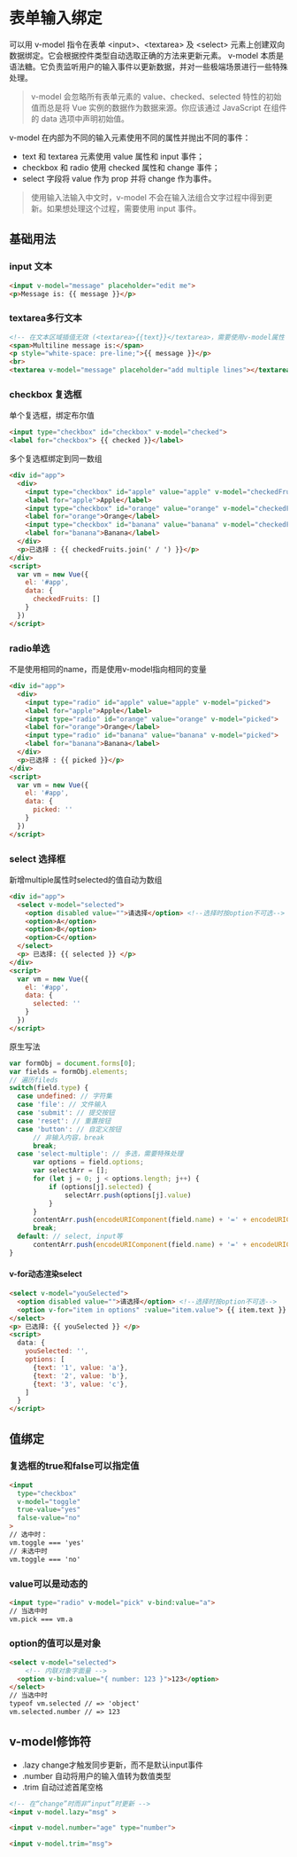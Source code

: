 # 表单输入绑定

可以用 v-model 指令在表单 \<input\>、\<textarea\> 及 \<select\> 元素上创建双向数据绑定。它会根据控件类型自动选取正确的方法来更新元素。 v-model 本质是语法糖。它负责监听用户的输入事件以更新数据，并对一些极端场景进行一些特殊处理。

> v-model 会忽略所有表单元素的 value、checked、selected 特性的初始值而总是将 Vue 实例的数据作为数据来源。你应该通过 JavaScript 在组件的 data 选项中声明初始值。

v-model 在内部为不同的输入元素使用不同的属性并抛出不同的事件：
- text 和 textarea 元素使用 value 属性和 input 事件；
- checkbox 和 radio 使用 checked 属性和 change 事件；
- select 字段将 value 作为 prop 并将 change 作为事件。

> 使用输入法输入中文时，v-model 不会在输入法组合文字过程中得到更新。如果想处理这个过程，需要使用 input 事件。

## 基础用法
### input 文本
```html
<input v-model="message" placeholder="edit me">
<p>Message is: {{ message }}</p>
```

### textarea多行文本
```html
<!-- 在文本区域插值无效 (<textarea>{{text}}</textarea>，需要使用v-model属性 -->
<span>Multiline message is:</span>
<p style="white-space: pre-line;">{{ message }}</p>
<br>
<textarea v-model="message" placeholder="add multiple lines"></textarea>
```

### checkbox 复选框
单个复选框，绑定布尔值
```html
<input type="checkbox" id="checkbox" v-model="checked">
<label for="checkbox"> {{ checked }}</label>
```
多个复选框绑定到同一数组
```html
<div id="app">
  <div>
    <input type="checkbox" id="apple" value="apple" v-model="checkedFruits">
    <label for="apple">Apple</label>
    <input type="checkbox" id="orange" value="orange" v-model="checkedFruits">
    <label for="orange">Orange</label>
    <input type="checkbox" id="banana" value="banana" v-model="checkedFruits">
    <label for="banana">Banana</label>
  </div>
  <p>已选择 : {{ checkedFruits.join(' / ') }}</p>
</div>
<script>
  var vm = new Vue({
    el: '#app',
    data: {
      checkedFruits: []
    }
  })
</script>
```

### radio单选
不是使用相同的name，而是使用v-model指向相同的变量
```html
<div id="app">
  <div>
    <input type="radio" id="apple" value="apple" v-model="picked">
    <label for="apple">Apple</label>
    <input type="radio" id="orange" value="orange" v-model="picked">
    <label for="orange">Orange</label>
    <input type="radio" id="banana" value="banana" v-model="picked">
    <label for="banana">Banana</label>
  </div>
  <p>已选择 : {{ picked }}</p>
</div>
<script>
  var vm = new Vue({
    el: '#app',
    data: {
      picked: ''
    }
  })
</script>
```

### select 选择框
新增multiple属性时selected的值自动为数组
```html
<div id="app">
  <select v-model="selected">
    <option disabled value="">请选择</option> <!--选择时按option不可选-->
    <option>A</option>
    <option>B</option>
    <option>C</option>
  </select>
  <p> 已选择: {{ selected }} </p>
</div>
<script>
  var vm = new Vue({
    el: '#app',
    data: {
      selected: ''
    }
  })
</script>
```
原生写法
```js
var formObj = document.forms[0];
var fields = formObj.elements;
// 遍历fileds
switch(field.type) {
  case undefined: // 字符集
  case 'file': // 文件输入
  case 'submit': // 提交按钮
  case 'reset': // 重置按钮
  case 'button': // 自定义按钮
      // 非输入内容，break
      break;
  case 'select-multiple': // 多选，需要特殊处理
      var options = field.options;
      var selectArr = [];
      for (let j = 0; j < options.length; j++) {
          if (options[j].selected) {
              selectArr.push(options[j].value)
          }
      }
      contentArr.push(encodeURIComponent(field.name) + '=' + encodeURIComponent(selectArr.join(';')));
      break;
  default: // select, input等
      contentArr.push(encodeURIComponent(field.name) + '=' + encodeURIComponent(field.value))
}
```

#### v-for动态渲染select
```html
<select v-model="youSelected">
  <option disabled value="">请选择</option> <!--选择时按option不可选-->
  <option v-for="item in options" :value="item.value"> {{ item.text }} </option>
</select>
<p> 已选择: {{ youSelected }} </p>
<script>
  data: {
    youSelected: '',
    options: [
      {text: '1', value: 'a'}, 
      {text: '2', value: 'b'}, 
      {text: '3', value: 'c'}, 
    ]
  }
</script>
```

## 值绑定
### 复选框的true和false可以指定值
```html
<input
  type="checkbox"
  v-model="toggle"
  true-value="yes"
  false-value="no"
>
// 选中时： 
vm.toggle === 'yes'
// 未选中时
vm.toggle === 'no'
```
### value可以是动态的
```html
<input type="radio" v-model="pick" v-bind:value="a">
// 当选中时
vm.pick === vm.a
```

### option的值可以是对象
```html
<select v-model="selected">
    <!-- 内联对象字面量 -->
  <option v-bind:value="{ number: 123 }">123</option>
</select>
// 当选中时
typeof vm.selected // => 'object'
vm.selected.number // => 123
```

## v-model修饰符
- .lazy  change才触发同步更新，而不是默认input事件
- .number 自动将用户的输入值转为数值类型
- .trim 自动过滤首尾空格
```html
<!-- 在“change”时而非“input”时更新 -->
<input v-model.lazy="msg" >

<input v-model.number="age" type="number">

<input v-model.trim="msg">

```
